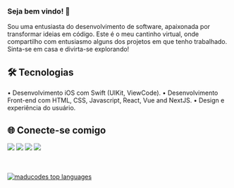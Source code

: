 ### Seja bem vindo! 👋

Sou uma entusiasta do desenvolvimento de software, apaixonada por transformar ideias em código. Este é o meu cantinho virtual, onde compartilho com entusiasmo alguns dos projetos em que tenho trabalhado. Sinta-se em casa e divirta-se explorando!

## 🛠 Tecnologias

•  Desenvolvimento iOS com Swift (UIKit, ViewCode).
•  Desenvolvimento Front-end com HTML, CSS, Javascript, React, Vue and NextJS.
•  Design e experiência do usuário.

## 🌐 Conecte-se comigo
<div> 
<a href="https://www.figma.com/@maducodes" target="_blank"><img src="https://img.shields.io/badge/-Figma-%23F24E1E?style=for-the-badge&logo=figma&logoColor=white" target="_blank"></a>
  <a href="https://instagram.com/maducodes" target="_blank"><img src="https://img.shields.io/badge/-Instagram-%23E4405F?style=for-the-badge&logo=instagram&logoColor=white" target="_blank"></a>
  <a href = "mailto:marih.silva@icloud.com"><img src="https://img.shields.io/badge/-Gmail-%23333?style=for-the-badge&logo=gmail&logoColor=white" target="_blank"></a>
  <a href="https://www.linkedin.com/in/maducodes/" target="_blank"><img src="https://img.shields.io/badge/-LinkedIn-%230077B5?style=for-the-badge&logo=linkedin&logoColor=white" target="_blank"></a> 
</div>
<br/>
<br/>

[![maducodes top languages](https://github-readme-stats.vercel.app/api/top-langs/?username=maducodes&theme=blue-white)](https://github.com/anuraghazra/github-readme-stats)
<br/>
<br/>

